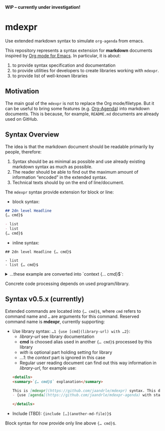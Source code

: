 **WIP – currently under investigation!**

# mdexpr
Use extended markdown syntax to simulate `org-agenda` from emacs.

This repository represents a syntax extension for
**markdown** documents inspired by [Org mode for Emacs](https://orgmode.org/).
In particular, it is about:

1. to provide syntax specification and documentation
1. to provide utilities for developers to create libraries working with `mdexpr`.
1. to provide list of well-known libraries

## Motivation
The main goal of the `mdexpr` is not to replace the Org mode/filetype.
But it can be useful to bring some features (e.g.
[Org-Agenda](http://www.cachestocaches.com/2016/9/my-workflow-org-agenda/)) into markdown documents.
This is because, for example, `README.md` documents are already used on GitHub.

## Syntax Overview
The idea is that the markdown document should be readable primarily by people, therefore:

1. Syntax should be as minimal as possible and use already existing markdown syntax as much as possible.
1. The reader should be able to find out the maximum amount of information “encoded” in the extended syntax.
1. Technical texts should by on the end of line/document.

The `mdexpr` syntax provide extension for block or line:
- block syntax:
```markdown
## 2dn level Headline
{… cmd}$

- list
- list
{… cmd}$
```
- inline syntax:
```
## 2dn level Headline {… cmd}$

- list
- list {… cmd}$
```

<details>
<summary>…these example are converted into `context {… cmd}$`:</summary>

- first example (block syntax)
	- context:
	```
	## 2dn level Headline
	```
	- command & arguments:
	```
	{… cmd}$
	```
- second example (block syntax)
	- context:
	```
	- list
	- list
	```
	- command & arguments:
	```
	{… cmd}$
	```
- third example (inline syntax)
	- context:
	```
	## 2dn level Headline
	```
	- command & arguments:
	```
	{… cmd}$
	```
- fourth example (inline syntax)
	- context:
	```
	- list 
	```
	- command & arguments:
	```
	{… cmd}$
	```

</details>

Concrete code processing depends on used program/library.

## Syntax v0.5.x (currently)
Extended commands are located into `{… cmd}$`, where `cmd` refers to command name and `…` are arguments for this command.
Reserved command name is **mdexpr**, currently supporting:

- Use library syntax: `…1 {use [cmd](library-url) with …2}`:
	- *library-url* see library documentation
	- **cmd** is choosed alias used in another `{… cmd}$` processed by this library
	- *with* is optional part holding setting for library
	- *…1*: the *context* part is ignored in this case
	- Regular user reading document can find out this way information in *library-url*, for example use:
	```markdown
	<details>
	<summary>`{… cmd}$` explanation</summary>

	This is [mdexpr](https://github.com/jaandrle/mdexpr) syntax. This document uses:
	- {use [agenda](https://github.com/jaandrle/mdexpr-agenda) with states=TODO,NEXT|DONE}$

	</details>
	```
- Include (TBD): `{include […](another-md-file)}$`

Block syntax for now provide only line above `{… cmd}$`.
